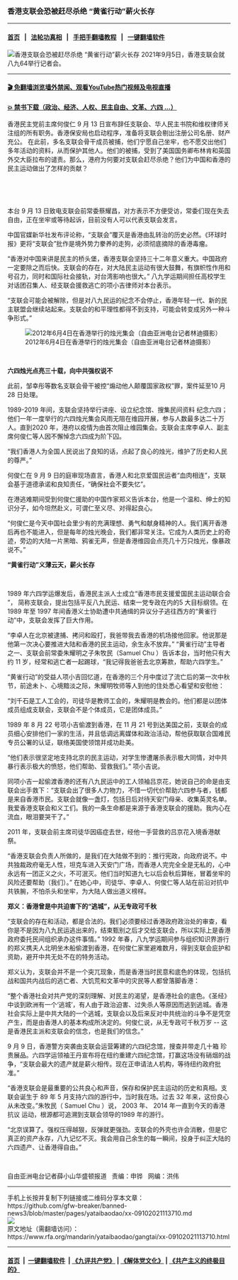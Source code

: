 ### 香港支联会恐被赶尽杀绝  “黄雀行动”薪火长存
------------------------

#### [首页](https://github.com/gfw-breaker/banned-news3/blob/master/README.md) &nbsp;&nbsp;|&nbsp;&nbsp; [法轮功真相](https://github.com/begood0513/basic/blob/master/README.md)  &nbsp;&nbsp;|&nbsp;&nbsp; [手把手翻墙教程](https://github.com/gfw-breaker/guides/wiki)  &nbsp;&nbsp;|&nbsp;&nbsp; [一键翻墙软件](https://github.com/gfw-breaker/nogfw/blob/master/README.md)  



<div id="headerimg">
 <img alt="香港支联会恐被赶尽杀绝  “黄雀行动”薪火长存" src="https://www.rfa.org/mandarin/yataibaodao/gangtai/xx-09102021113710.html/@@images/07b85b31-fc10-4b47-9005-eb4fd75823a6.jpeg" title="香港支联会恐被赶尽杀绝  “黄雀行动”薪火长存"/>
 <span class="lead_image_caption">
  2021年9月5日，香港支联会就八九64举行记者会。
 </span>
 <!-- zoomattribute -->
</div>

<hr/>


#### [ 🎬  免翻墙浏览墙外禁闻、观看YouTube热门视频及电视直播](https://github.com/gfw-breaker/HelloWorld)

#### [ 💥  禁书下载（政治、经济、人权、民主自由、文革、六四 ...）](https://github.com/gfw-breaker/books/blob/master/README.md)

<div id="storytext">
 <p>
 </p>
 <p>
  香港民主党前主席何俊仁
  <span>
   9
   <span>
    月
   </span>
   13
   <span>
    日宣布辞任支联会、华人民主书院和维权律师关注组的所有职务。香港保安局也启动程序，准备将支联会剔出注册公司名册、财产充公。
   </span>
   在此前，多名支联会骨干成员被捕，他们宁愿自己坐牢，也不愿交出他们多年活动的资料，从而保护其他人。他们的被捕，受到了美国国务卿布林肯和英国外交大臣拉布的谴责。那么，港府为何要对支联会赶尽杀绝？他们为中国和香港的民主运动做出了怎样的贡献？
  </span>
 </p>
 <p>
  <br/>
 </p>
 <p>
  <br/>
 </p>
 <p>
  本台
  <span>
   9
   <span>
    月
   </span>
   13
   <span>
    日致电支联会前常委蔡耀昌，对方表示不方便受访，常委们现在失去自由，正在坐牢或等待起诉，目前没有人可以代表支联会发言。
   </span>
  </span>
 </p>
 <p>
  <span>
   <span>
    中国官媒新华社发布评论称，“支联会”覆灭是香港由乱转治的历史必然。《环球时报》更将“支联会”批作是境外势力豢养的走狗，必须彻底摘除的香港毒瘤。
   </span>
  </span>
 </p>
 <p>
  <span>
   <span>
    “香港对中国来讲是民主的桥头堡，香港支联会坚持三十二年意义重大。中国政府一定要除之而后快。支联会的存在，对大陆民主运动有很大鼓舞，有旗帜性作用和号召力，同时和国际社会接轨，对台湾影响也很大。” 八九学运期间担任高校学生对话团召集人、经支联会援救逃亡的项小吉律师对本台表示。
   </span>
  </span>
 </p>
 <p>
  <span>
   <span>
    “支联会可能会被解除，但是对八九民运的纪念不会停止，香港年轻一代、新的民主联盟会继续站起来。支联会的和平理性都得不到支持，可能会转变成另外一种斗争形式。”
   </span>
  </span>
 </p>
 <p>
  <span>
   <span>
    <figure class="image-richtext image-inline captioned" style="width:620px;">
     <img alt="2012年6月4日在香港举行的烛光集会（自由亚洲电台记者林迪摄影）" src="https://www.rfa.org/mandarin/yataibaodao/gangtai/xx-09102021113710.html/xx0913a.jpg/@@images/2ad607f2-cdce-491e-8b90-2c2975119d18.jpeg" title="xx0913a.jpg"/>
     <figcaption class="image-caption">
      2012年6月4日在香港举行的烛光集会（自由亚洲电台记者林迪摄影）
     </figcaption>
     <small>
     </small>
    </figure>
    <br/>
   </span>
  </span>
 </p>
 <p>
  <span>
   <strong>
    <span>
     六四烛光点亮三十载，向中共强权说不
    </span>
   </strong>
  </span>
 </p>
 <p>
  <span>
   <span>
    此前，邹幸彤等数名支联会骨干被控“煽动他人颠覆国家政权”罪，案件延至10
    <span>
     月
    </span>
    28
    <span>
     日处理。
    </span>
   </span>
  </span>
 </p>
 <p>
  <span>
   1989-2019
   <span>
    年间，支联会坚持举行讲座、设立纪念馆、搜集民间资料
   </span>
   纪念六四；他们一年一度举行的六四烛光集会风雨无阻在维园开展，参与人数最多达二十万人。直到2020
   <span>
    年，港府以疫情为由首次阻止维园集会。支联会主席李卓人、副主席何俊仁等人因不懈悼念六四成为阶下囚。
   </span>
  </span>
 </p>
 <p>
  <span>
   “我们香港人为全国人民说出了良知的话，点起了良心的烛光，维护了历史和人民的尊严。”
  </span>
 </p>
 <p>
  <span>
   <span>
    何俊仁在
   </span>
   <span>
    9
    <span>
     月
    </span>
    9
    <span>
     日的庭审现场直言，香港人和北京爱国民运者“血肉相连”，支联会基于道德承诺和良知责任，“确保社会不要失忆”。
    </span>
   </span>
  </span>
 </p>
 <p>
  <span>
   <span>
    在港逃难期间受到何俊仁援助的中国作家郑义告诉本台，他是一个温和、绅士的知识分子，如今坦然赴义，可谓仁至义尽、对得起良心。
   </span>
  </span>
 </p>
 <p>
  <span>
   <span>
    “何俊仁是今天中国社会里少有的充满理想、勇气和献身精神的人。我们离开香港后再也不能进入，但是每年的烛光晚会，我们都非常关注。它成为人类历史上的奇迹，旁边的大陆一片黑暗、鸦雀无声，但是香港维园会点亮几十万只烛光，像暴政说不。”
   </span>
  </span>
 </p>
 <p>
  <span>
   <strong>
    <span>
     “黄雀行动”义薄云天，薪火长存
    </span>
   </strong>
  </span>
 </p>
 <p>
  <span>
   <strong>
    <span>
     <br/>
    </span>
   </strong>
  </span>
 </p>
 <p>
  <span>
   1989
   <span>
    年六四学运爆发后，香港民主派人士成立“香港市民支援爱国民主运动联合会
   </span>
   <a href="https://zh.wikipedia.org/wiki/%E9%A6%99%E6%B8%AF%E5%B8%82%E6%B0%91%E6%94%AF%E6%8F%B4%E6%84%9B%E5%9C%8B%E6%B0%91%E4%B8%BB%E9%81%8B%E5%8B%95%E8%81%AF%E5%90%88%E6%9C%83">
    <span>
    </span>
   </a>
   <span>
    ”，
   </span>
   简称支联会，提出包括平反八九民运、结束一党专政在内的5
   <span>
    大目标纲领。在
   </span>
   1989
   <span>
    年至
   </span>
   1997
   <span>
    年间香港义士协助遭中共通缉的异议分子逃往西方的“黄雀行动”中，支联会发挥了巨大作用。
   </span>
  </span>
 </p>
 <p>
  <span>
   “李卓人在北京被逮捕、拷问和殴打，我爸带我去香港的机场接他回家。他说那是他第一次决心要推进大陆和香港的民主运动，余生永不放弃。” “黄雀行动”主导者之一、支联会前常委朱耀明之子朱牧民（Samuel Chu
   <span>
    ）告诉本台，当时他只有大约
   </span>
   11
   <span>
    岁，经常和逃亡者一起踢球，“我记得我爸爸去北京筹款，帮助六四学生。”
   </span>
  </span>
 </p>
 <p>
  <span>
   “黄雀行动”的受益人项小吉回忆道，在香港的三个月中度过了流亡后的第一次中秋节，前途未卜、心境黯淡之际，朱耀明牧师等人到他的住处悉心看望和安慰他：
  </span>
 </p>
 <p>
  <span>
   <span>
    “刘千石是工人工会的，司徒华是教师工会的，朱耀明是教会的。他们都是以团体成员组成支联会，支联会不是个体成员，它是团体成员。”
   </span>
  </span>
 </p>
 <p>
  <span>
   1989
   <span>
    年
   </span>
   8
   <span>
    月
   </span>
   22
   <span>
    号项小吉偷渡到香港，在
   </span>
   11
   <span>
    月
   </span>
   21
   <span>
    号到达美国之前，支联会的成员细心安排他们一家的生活，并且低调远离媒体和政治活动，帮他获取联合国难民专员公署的认证，联络美国使领馆并成功赴美。
   </span>
  </span>
 </p>
 <p>
  <span>
   <span>
    “他们表示很坚定地支持北京的民主运动，对学生惨遭屠杀表示极大同情，对中共暴行表示极大的愤怒，他们帮助、营救我们。” 项小吉说。
   </span>
  </span>
 </p>
 <p>
  <span>
   <span>
    同项小吉一起偷渡香港的还有八九民运中的工人领袖吕京花，她说自己的命是由支联会出手救下：“支联会出了很多人力物力，不惜一切代价帮助六四参与者，钱都是来自香港市民。支联会就像一盏灯，包括日后对待天安门母亲、收集英灵名单。 我爱香港支联会和义工们。我的一条生命都是来源于香港支联会的援助。我内心在流血，眼泪要哭干了。”
   </span>
  </span>
 </p>
 <p>
  <span>
   2011
   <span>
    年，支联会前主席司徒华因癌症去世，经他一手营救的吕京花入境香港献祭。
   </span>
  </span>
 </p>
 <p>
  <span>
   “香港支联会负责人所做的，是我们在大陆做不到的：推行宪政，向政府说不。中共独裁政府毫无人性，坦克车进入天安门广场，而香港人完完全全是无私的，心中永远有一团正义之火，不可泯灭。他们当时知道九七以后会秋后算帐，冒着坐牢的风险还要帮助（我们）。” 在她心中，司徒华、李卓人、何俊仁等人站在前沿对抗中共铁腕，不怕杀头和坐牢，为大陆人做出道义榜样。
  </span>
 </p>
 <p>
  <span>
   <strong>
    <span>
     郑义：香港曾是中共迫害下的“逃城”，从无专政可千秋
    </span>
   </strong>
  </span>
 </p>
 <p>
  <span>
   <span>
    “支联会的存在和活动，都是合法的。我们必须要经过香港政府政治处的审查，看你是不是因为八九民运逃出来的，结束甄别之后才交给支联会，所以实际上是香港政府委托民间组织承办这件事情。”
   </span>
   <span>
    1992
    <span>
     年春，八九学运期间参与组织知识界游行的郑义携夫人北明坐木船偷渡到香港，在何俊仁家里避难数月，得到支联会庇护和资助，避开中共无处不在的特务活动。
    </span>
   </span>
  </span>
 </p>
 <p>
  <span>
   <span>
    郑义认为，支联会并不是一个突兀现象，而是香港当时民意和底色的体现，包括抗战和国共内战后的逃亡者、大饥荒和文革中的灾民等人都曾落脚香港：
   </span>
  </span>
 </p>
 <p>
  <span>
   <span>
    “整个香港社会对共产党的深刻理解、对民主的渴望，是香港社会的底色。《圣经》中谈到欧洲有一个‘逃城’，有人由于政治迫害、过失杀人等原因而逃到逃城。香港社会实际上是中共大陆的一个逃城，支联会以及后来反对中共统治的斗争不是凭空产生，而是由香港人的基本构成所决定的。何俊仁说，从无专政可千秋万岁
   </span>
   <span>
    --
    <span>
     这是香港民主派和支联会的信念，也是我们的信念。”
    </span>
   </span>
  </span>
 </p>
 <p>
  <span>
   9
   <span>
    月
   </span>
   9
   <span>
    日，香港警方突袭由支联会运营筹建的六四纪念馆，搜查并带走几十箱
   </span>
   珍贵展品。六四学运领袖王丹宣布将在纽约重建六四纪念馆，打赢这场没有硝烟的战争，“支联会最大的遗产就是薪火相传。现在正申请法人机构，等待纽约政府批准。”
  </span>
 </p>
 <p>
  <span>
   <span>
    “香港支联会是最重要的公共良心和声音，保存和保护民主运动的历史和真相。支联会诞生于
   </span>
   <span>
    89
    <span>
     年
    </span>
    5
    <span>
     月支持六四的游行中，当时我在场。过去
    </span>
    32
    <span>
     年来，这份良心从未改变。”朱牧民（
    </span>
    Samuel Chu
    <span>
     ）说，
    </span>
    2003
    <span>
     年、
    </span>
    2014
    <span>
     年一直到今天的香港抗议
    </span>
    运动，根源都可追溯到支联会领导的1989
    <span>
     年的游行。
    </span>
   </span>
  </span>
 </p>
 <p>
  <span>
   <span>
    “北京误算了。强权压得越狠，反弹就更强劲。支联会的外壳也许会消散，但是它真正的资产永存，八九记忆不灭。我会用自己余生的每一瞬间，投身于纠正大陆的六四遗产、让香港得自由。”
   </span>
  </span>
 </p>
 <p>
  <br/>
 </p>
 <p>
  自由亚洲电台记者薛小山华盛顿报道   责编：申铧   网编：洪伟
 </p>
</div>

<hr/>
手机上长按并复制下列链接或二维码分享本文章：<br/>
https://github.com/gfw-breaker/banned-news3/blob/master/pages/yataibaodao/xx-09102021113710.md <br/>
<a href='https://github.com/gfw-breaker/banned-news3/blob/master/pages/yataibaodao/xx-09102021113710.md'><img src='https://github.com/gfw-breaker/banned-news3/blob/master/pages/yataibaodao/xx-09102021113710.md.png'/></a> <br/>
原文地址（需翻墙访问）：https://www.rfa.org/mandarin/yataibaodao/gangtai/xx-09102021113710.html


------------------------
#### [首页](https://github.com/gfw-breaker/banned-news3/blob/master/README.md) &nbsp;|&nbsp; [一键翻墙软件](https://github.com/gfw-breaker/nogfw/blob/master/README.md) &nbsp;| [《九评共产党》](https://github.com/gfw-breaker/9ping.md/blob/master/README.md#九评之一评共产党是什么) | [《解体党文化》](https://github.com/gfw-breaker/jtdwh.md/blob/master/README.md) | [《共产主义的终极目的》](https://github.com/gfw-breaker/gczydzjmd.md/blob/master/README.md)


<img src='http://gfw-breaker.win/banned-news3/pages/yataibaodao/xx-09102021113710.md' width='0px' height='0px'/>